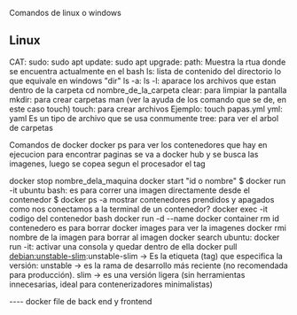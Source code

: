 Comandos de linux o windows



## Linux 


CAT:
sudo:
sudo apt update:
sudo apt upgrade:
path: Muestra la rtua donde se encuentra actualmente en el bash 
ls: lista de contenido del directorio lo que equivale en windows "dir"
ls -a:
ls -l: aparace los archivos que estan dentro de la carpeta
cd nombre_de_la_carpeta 
clear: para limpiar la pantalla 
mkdir: para crear carpetas 
man (ver la ayuda de los comando que se de, en este caso touch) touch: para crear archivos Ejemplo: touch papas.yml
yml: yaml Es un tipo de archivo que se usa conmumente 
tree: para ver el arbol de carpetas 

Comandos de docker 
docker ps para ver los contenedores que hay en ejecucion 
para encontrar paginas se va a docker hub y se busca las imagenes, luego se copea segun el procesador el tag 

docker stop nombre_dela_maquina
docker start "id o nombre"
$ docker run -it ubuntu bash: es para correr una imagen directamente desde el contenedor
$ docker ps -a mostrar contenedores prendidos y apagados
como nos conectamos a la terminal de un contenedor?
docker exec -it codigo del contenedor bash
docker run -d --name
docker container rm id contenedero es para borrar
docker images para ver la imagenes
docker rmi nombre de la imagen para borrar al imagen
docker search ubuntu: 
docker run -it: activar una consola y quedar dentro de ella 
docker pull <debian:unstable-slim>:unstable-slim 
  → Es la etiqueta (tag) que especifica la versión:
  unstable → es la rama de desarrollo más reciente (no recomendada para producción).
  slim → es una versión ligera (sin herramientas innecesarias, ideal para contenerizadores minimalistas)



  ---- docker file de back end y frontend 
  
